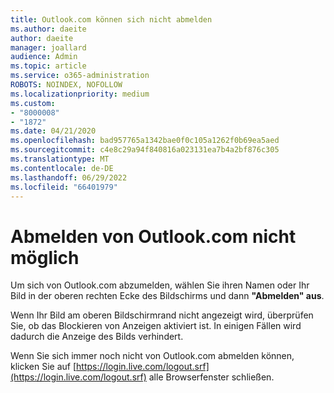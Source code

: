 ```yaml
---
title: Outlook.com können sich nicht abmelden
ms.author: daeite
author: daeite
manager: joallard
audience: Admin
ms.topic: article
ms.service: o365-administration
ROBOTS: NOINDEX, NOFOLLOW
ms.localizationpriority: medium
ms.custom:
- "8000008"
- "1872"
ms.date: 04/21/2020
ms.openlocfilehash: bad957765a1342bae0f0c105a1262f0b69ea5aed
ms.sourcegitcommit: c4e8c29a94f840816a023131ea7b4a2bf876c305
ms.translationtype: MT
ms.contentlocale: de-DE
ms.lasthandoff: 06/29/2022
ms.locfileid: "66401979"
---
```

# <a name="unable-to-sign-out-of-outlookcom"></a>Abmelden von Outlook.com nicht möglich

Um sich von Outlook.com abzumelden, wählen Sie ihren Namen oder Ihr Bild in der oberen rechten Ecke des Bildschirms und dann **"Abmelden" aus**.

Wenn Ihr Bild am oberen Bildschirmrand nicht angezeigt wird, überprüfen Sie, ob das Blockieren von Anzeigen aktiviert ist. In einigen Fällen wird dadurch die Anzeige des Bilds verhindert.

Wenn Sie sich immer noch nicht von Outlook.com abmelden können, klicken Sie auf [https://login.live.com/logout.srf](https://login.live.com/logout.srf) alle Browserfenster schließen.